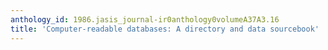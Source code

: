 ```yaml
---
anthology_id: 1986.jasis_journal-ir0anthology0volumeA37A3.16
title: 'Computer-readable databases: A directory and data sourcebook'
---
```

